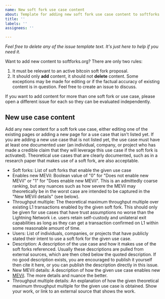 ```yaml
---
name: New soft fork use case content
about: Template for adding new soft fork use case content to softforks.org
title: ''
labels: ''
assignees: ''

---
```


_Feel free to delete any of the issue template text. It's just here to help if you need it._

Want to add new content to softforks.org? There are only two rules:

1. It must be relevant to an active bitcoin soft fork proposal.
2. It should only **add** content, it should not **delete** content. Some exceptions may be made for editing or if the factual accuracy of existing content is in question. Feel free to create an issue to discuss.

If you want to add content for more than one soft fork or use case, please open a different issue for each so they can be evaluated independently.

## New use case content

Add any new content for a soft fork use case, either editing one of the existing pages or adding a new page for a use case that isn't listed yet. If you are adding a new use case that is not listed yet, the use case must have at least one documented user (an individual, company, or project who has made a credible claim that they will leverage this use case if the soft fork is activated). Theoretical use cases that are clearly documented, such as in a research paper that makes use of a soft fork, are also acceptable.

- Soft forks: List of soft forks that enable the given use case  
- Enables new MEVil: Boolean value of "0" for "Does not enable new MEVil" or "1" for "Does enable new MEVil". This is an admittedly coarse ranking, but any nuances such as how severe the MEVil may theoretically be in the worst case are intended to be captured in the "New MEVil details" (see below).  
- Throughput multiple: The theoretical maximum throughput multiple over existing L1 transactions enabled by the given soft fork. This should only be given for use cases that have trust assumptions no worse than the Lightning Network i.e. users retain self-custody and unilateral exit capabilities as long as they can get a transaction confirmed on L1 within some reasonable amount of time.  
- Users: List of individuals, companies, or projects that have publicly stated their intent to use a soft fork for the given use case.  
- Description: A description of the use case and how it makes use of the soft forks referenced. Usually these descriptions are pulled from external sources, which are then cited below the quoted description. If no good description exists, you are encouraged to publish it yourself then cite it here, or you can publish the description directly in this issue.  
- New MEVil details: A description of how the given use case enables new [MEVil](https://bluematt.bitcoin.ninja/2024/04/16/stop-calling-it-mev/). The more details and nuance the better.  
- Throughput multiple details: An explanation of how the given theoretical maximum throughput multiple for the given use case is obtained. Show your work, or link to an external source that shows the work.
